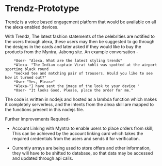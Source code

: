 # Trendz-Prototype
Trendz is a voice based engagement platform that would be available on all the alexa enabled devices.

With Trendz, The latest fashion statements of the celebrities are notified to the users through alexa, these users may then be suggested  to go through the designs in the cards and later asked if they would like to buy the products from the Myntra, Jabong site.
An example conversation -

        *User- "Alexa, What are the latest styling trends"
        *Alexa- "The Indian captain Virat kohli was spotted at the airport sporting black round
        *necked tee and matching pair of trousers. Would you like to see how it turned out?"
        *User-"Yes, Please"
        *Alexa-"I have sent the image of the look to your device "
        *User- "It looks Good. Please, place the order for me."

The code is written in nodejs and hosted as a lambda function which makes it completely serverless, and the intents from the alexa skill are mapped to the functions present in this nodejs file. 

Further Improvements Required-

* Account Linking with Myntra to enable users to place orders from skill, This can be achieved by the account linking card which takes the   required credentials from the users and sends it for verification.

* Currently arrays are being used to store offers and other information, they will have to be shifted to database, so that data may be       accessed and updated through api calls.  
